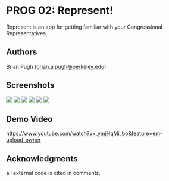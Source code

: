 # PROG 02: Represent!

Represent is an app for getting familiar with your Congressional Representatives.

## Authors

Brian Pugh ([brian.a.pugh@berkeley.edu](mailto:brian.a.pugh@berkeley.edu))

## Screenshots

![](screenshots/scr1.png)
![](screenshots/scr2.png)
![](screenshots/scr3.png)
![](screenshots/scr4.png)
![](screenshots/scr5.png)
![](screenshots/scr6.png)

## Demo Video

https://www.youtube.com/watch?v=_ymjHqMi_bo&feature=em-upload_owner

## Acknowledgments

all external code is cited in comments.
